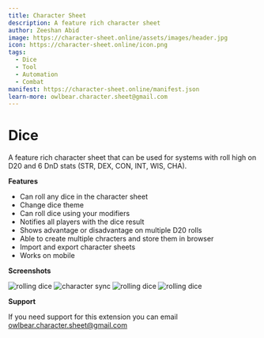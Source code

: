 ```yaml
---
title: Character Sheet
description: A feature rich character sheet
author: Zeeshan Abid
image: https://character-sheet.online/assets/images/header.jpg
icon: https://character-sheet.online/icon.png
tags:
  - Dice
  - Tool
  - Automation
  - Combat
manifest: https://character-sheet.online/manifest.json
learn-more: owlbear.character.sheet@gmail.com
---
```


# Dice

A feature rich character sheet that can be used for systems with roll high on D20 and 6 DnD stats (STR, DEX, CON, INT, WIS, CHA).

**Features**

- Can roll any dice in the character sheet
- Change dice theme
- Can roll dice using your modifiers
- Notifies all players with the dice result
- Shows advantage or disadvantage on multiple D20 rolls
- Able to create multiple chracters and store them in browser
- Import and export character sheets
- Works on mobile

**Screenshots**

![rolling dice](https://character-sheet.online/assets/images/menu.jpg)
![character sync](https://character-sheet.online/assets/images/sync.jpg)
![rolling dice](https://character-sheet.online/assets/images/dice.jpg)
![rolling dice](https://character-sheet.online/assets/images/notification.jpg)

**Support**

If you need support for this extension you can email <owlbear.character.sheet@gmail.com>
